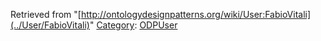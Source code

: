 Retrieved from "[http://ontologydesignpatterns.org/wiki/User:FabioVitali](../User/FabioVitali)"
 [Category](http://ontologydesignpatterns.org/wiki/Special:Categories "Special:Categories"): [ODPUser](../Category/ODPUser "Category:ODPUser")